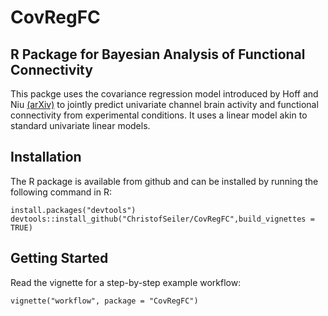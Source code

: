 # CovRegFC

## R Package for Bayesian Analysis of Functional Connectivity

This packge uses the covariance regression model introduced by Hoff and Niu [(arXiv)](https://arxiv.org/abs/1102.5721) to jointly predict univariate channel brain activity and functional connectivity from experimental conditions. It uses a linear model akin to standard univariate linear models.

## Installation

The R package is available from github and can be installed by running the following command in R:

```
install.packages("devtools")
devtools::install_github("ChristofSeiler/CovRegFC",build_vignettes = TRUE)
```

## Getting Started

Read the vignette for a step-by-step example workflow:

```
vignette("workflow", package = "CovRegFC")
```
